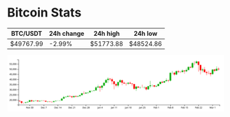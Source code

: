 # Bitcoin Stats

BTC/USDT|24h change|24h high|24h low|
|---|---|---|---|
|$49767.99|-2.99%|$51773.88|$48524.86|

<img src="./chart.svg">
